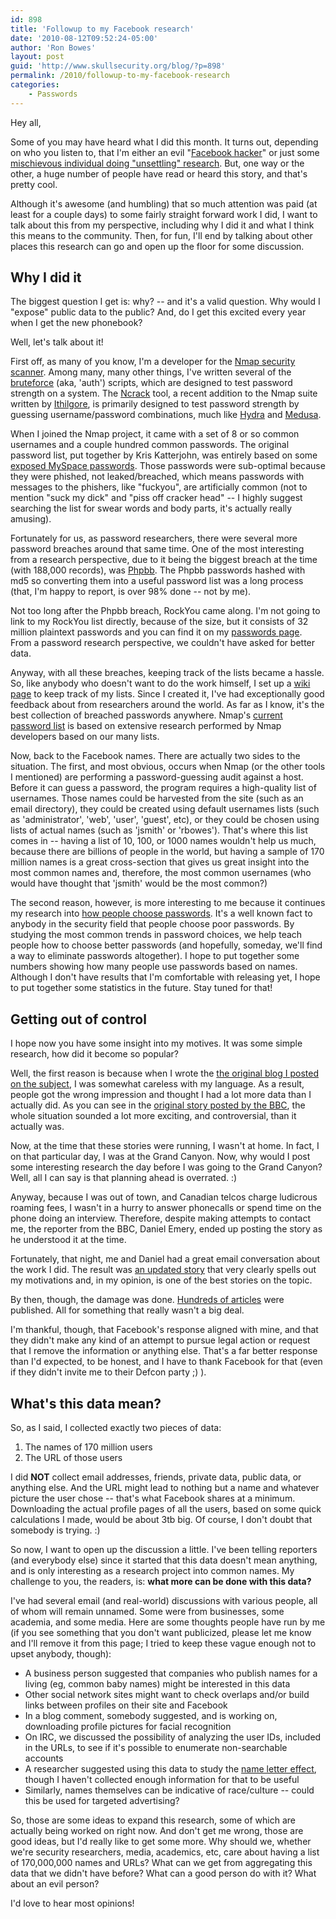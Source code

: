 ```yaml
---
id: 898
title: 'Followup to my Facebook research'
date: '2010-08-12T09:52:24-05:00'
author: 'Ron Bowes'
layout: post
guid: 'http://www.skullsecurity.org/blog/?p=898'
permalink: /2010/followup-to-my-facebook-research
categories:
    - Passwords
---
```


Hey all,

Some of you may have heard what I did this month. It turns out, depending on who you listen to, that I'm either an evil "[Facebook hacker](http://www.theatlanticwire.com/opinions/view/opinion/Hacker-Harvests-100M-Facebook-Profiles-and-Publishes-Data-Whos-At-Risk-4510)" or just some [mischievous individual doing "unsettling" research](http://www.telegraph.co.uk/technology/facebook/7919103/First-Wikileaks-now-Facebook.-Is-this-the-death-of-privacy.html). But, one way or the other, a huge number of people have read or heard this story, and that's pretty cool.

Although it's awesome (and humbling) that so much attention was paid (at least for a couple days) to some fairly straight forward work I did, I want to talk about this from my perspective, including why I did it and what I think this means to the community. Then, for fun, I'll end by talking about other places this research can go and open up the floor for some discussion.

## Why I did it

The biggest question I get is: why? -- and it's a valid question. Why would I "expose" public data to the public? And, do I get this excited every year when I get the new phonebook?

Well, let's talk about it!

First off, as many of you know, I'm a developer for the [Nmap security scanner](http://nmap.org). Among many, many other things, I've written several of the [bruteforce](http://nmap.org/nsedoc/categories/auth.html) (aka, 'auth') scripts, which are designed to test password strength on a system. The [Ncrack](http://nmap.org/ncrack) tool, a recent addition to the Nmap suite written by [Ithilgore](https://twitter.com/ithilgore), is primarily designed to test password strength by guessing username/password combinations, much like [Hydra](http://freeworld.thc.org/thc-hydra/) and [Medusa](http://www.foofus.net/~jmk/medusa/medusa.html).

When I joined the Nmap project, it came with a set of 8 or so common usernames and a couple hundred common passwords. The original password list, put together by Kris Katterjohn, was entirely based on some [exposed MySpace passwords](http://downloads.skullsecurity.org/passwords/myspace.txt). Those passwords were sub-optimal because they were phished, not leaked/breached, which means passwords with messages to the phishers, like "fuckyou", are artificially common (not to mention "suck my dick" and "piss off cracker head" -- I highly suggest searching the list for swear words and body parts, it's actually really amusing).

Fortunately for us, as password researchers, there were several more password breaches around that same time. One of the most interesting from a research perspective, due to it being the biggest breach at the time (with 188,000 records), was [Phpbb](http://downloads.skullsecurity.org/passwords/phpbb.txt.bz2). The Phpbb passwords hashed with md5 so converting them into a useful password list was a long process (that, I'm happy to report, is over 98% done -- not by me).

Not too long after the Phpbb breach, RockYou came along. I'm not going to link to my RockYou list directly, because of the size, but it consists of 32 million plaintext passwords and you can find it on my [passwords page](http://www.skullsecurity.org/wiki/index.php/Passwords). From a password research perspective, we couldn't have asked for better data.

Anyway, with all these breaches, keeping track of the lists became a hassle. So, like anybody who doesn't want to do the work himself, I set up a [wiki page](http://skullsecurity.org/wiki/index.php/Passwords) to keep track of my lists. Since I created it, I've had exceptionally good feedback about from researchers around the world. As far as I know, it's the best collection of breached passwords anywhere. Nmap's [current password list](http://nmap.org/svn/nselib/data/passwords.lst) is based on extensive research performed by Nmap developers based on our many lists.

Now, back to the Facebook names. There are actually two sides to the situation. The first, and most obvious, occurs when Nmap (or the other tools I mentioned) are performing a password-guessing audit against a host. Before it can guess a password, the program requires a high-quality list of usernames. Those names could be harvested from the site (such as an email directory), they could be created using default usernames lists (such as 'administrator', 'web', 'user', 'guest', etc), or they could be chosen using lists of actual names (such as 'jsmith' or 'rbowes'). That's where this list comes in -- having a list of 10, 100, or 1000 names wouldn't help us much, because there are billions of people in the world, but having a sample of 170 million names is a great cross-section that gives us great insight into the most common names and, therefore, the most common usernames (who would have thought that 'jsmith' would be the most common?)

The second reason, however, is more interesting to me because it continues my research into [how people choose passwords](http://www.skullsecurity.org/blog/?p=538). It's a well known fact to anybody in the security field that people choose poor passwords. By studying the most common trends in password choices, we help teach people how to choose better passwords (and hopefully, someday, we'll find a way to eliminate passwords altogether). I hope to put together some numbers showing how many people use passwords based on names. Although I don't have results that I'm comfortable with releasing yet, I hope to put together some statistics in the future. Stay tuned for that!

## Getting out of control

I hope now you have some insight into my motives. It was some simple research, how did it become so popular?

Well, the first reason is because when I wrote the [the original blog I posted on the subject](http://www.skullsecurity.org/blog/?p=887), I was somewhat careless with my language. As a result, people got the wrong impression and thought I had a lot more data than I actually did. As you can see in the [original story posted by the BBC](http://www.bbc.co.uk/news/technology-10796584), the whole situation sounded a lot more exciting, and controversial, than it actually was.

Now, at the time that these stories were running, I wasn't at home. In fact, I on that particular day, I was at the Grand Canyon. Now, why would I post some interesting research the day before I was going to the Grand Canyon? Well, all I can say is that planning ahead is overrated. :)

Anyway, because I was out of town, and Canadian telcos charge ludicrous roaming fees, I wasn't in a hurry to answer phonecalls or spend time on the phone doing an interview. Therefore, despite making attempts to contact me, the reporter from the BBC, Daniel Emery, ended up posting the story as he understood it at the time.

Fortunately, that night, me and Daniel had a great email conversation about the work I did. The result was [an updated story](http://www.bbc.co.uk/news/technology-10802730) that very clearly spells out my motivations and, in my opinion, is one of the best stories on the topic.

By then, though, the damage was done. [Hundreds of articles](http://news.google.ca/news/search?aq=f&pz=1&cf=all&ned=ca&hl=en&q=ron+bowes) were published. All for something that really wasn't a big deal.

I'm thankful, though, that Facebook's response aligned with mine, and that they didn't make any kind of an attempt to pursue legal action or request that I remove the information or anything else. That's a far better response than I'd expected, to be honest, and I have to thank Facebook for that (even if they didn't invite me to their Defcon party ;) ).

## What's this data mean?

So, as I said, I collected exactly two pieces of data:

1. The names of 170 million users
2. The URL of those users

I did **NOT** collect email addresses, friends, private data, public data, or anything else. And the URL might lead to nothing but a name and whatever picture the user chose -- that's what Facebook shares at a minimum. Downloading the actual profile pages of all the users, based on some quick calculations I made, would be about 3tb big. Of course, I don't doubt that somebody is trying. :)

So now, I want to open up the discussion a little. I've been telling reporters (and everybody else) since it started that this data doesn't mean anything, and is only interesting as a research project into common names. My challenge to you, the readers, is: **what more can be done with this data?**

I've had several email (and real-world) discussions with various people, all of whom will remain unnamed. Some were from businesses, some academia, and some media. Here are some thoughts people have run by me (if you see something that you don't want publicized, please let me know and I'll remove it from this page; I tried to keep these vague enough not to upset anybody, though):

- A business person suggested that companies who publish names for a living (eg, common baby names) might be interested in this data
- Other social network sites might want to check overlaps and/or build links between profiles on their site and Facebook
- In a blog comment, somebody suggested, and is working on, downloading profile pictures for facial recognition
- On IRC, we discussed the possibility of analyzing the user IDs, included in the URLs, to see if it's possible to enumerate non-searchable accounts
- A researcher suggested using this data to study the [name letter effect](http://en.wikipedia.org/wiki/Name_letter_effect), though I haven't collected enough information for that to be useful
- Similarly, names themselves can be indicative of race/culture -- could this be used for targeted advertising?

So, those are some ideas to expand this research, some of which are actually being worked on right now. And don't get me wrong, those are good ideas, but I'd really like to get some more. Why should we, whether we're security researchers, media, academics, etc, care about having a list of 170,000,000 names and URLs? What can we get from aggregating this data that we didn't have before? What can a good person do with it? What about an evil person?

I'd love to hear most opinions!